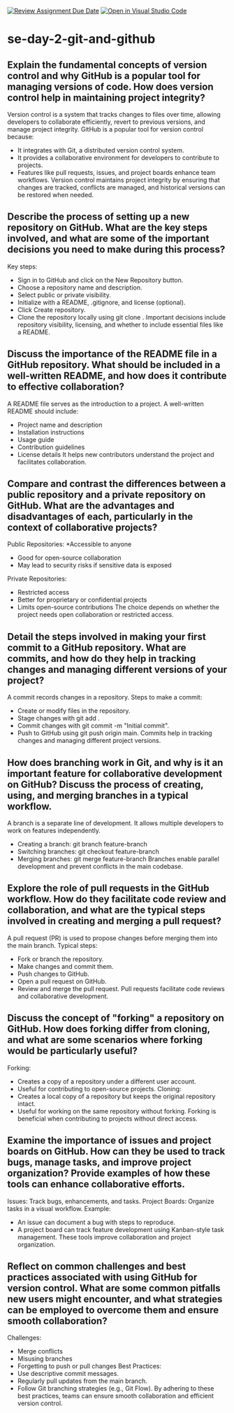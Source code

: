 [![Review Assignment Due Date](https://classroom.github.com/assets/deadline-readme-button-22041afd0340ce965d47ae6ef1cefeee28c7c493a6346c4f15d667ab976d596c.svg)](https://classroom.github.com/a/8wgCKhpZ)
[![Open in Visual Studio Code](https://classroom.github.com/assets/open-in-vscode-2e0aaae1b6195c2367325f4f02e2d04e9abb55f0b24a779b69b11b9e10269abc.svg)](https://classroom.github.com/online_ide?assignment_repo_id=18519942&assignment_repo_type=AssignmentRepo)
# se-day-2-git-and-github
## Explain the fundamental concepts of version control and why GitHub is a popular tool for managing versions of code. How does version control help in maintaining project integrity?
Version control is a system that tracks changes to files over time, allowing developers to collaborate efficiently, revert to previous versions, and manage project integrity. GitHub is a popular tool for version control because:
* It integrates with Git, a distributed version control system.
* It provides a collaborative environment for developers to contribute to projects.
* Features like pull requests, issues, and project boards enhance team workflows.
Version control maintains project integrity by ensuring that changes are tracked, conflicts are managed, and historical versions can be restored when needed.

## Describe the process of setting up a new repository on GitHub. What are the key steps involved, and what are some of the important decisions you need to make during this process?
Key steps:
* Sign in to GitHub and click on the New Repository button.
* Choose a repository name and description.
* Select public or private visibility.
* Initialize with a README, .gitignore, and license (optional).
* Click Create repository.
* Clone the repository locally using git clone <repo-url>.
Important decisions include repository visibility, licensing, and whether to include essential files like a README.

## Discuss the importance of the README file in a GitHub repository. What should be included in a well-written README, and how does it contribute to effective collaboration?
A README file serves as the introduction to a project. A well-written README should include:
* Project name and description
* Installation instructions
* Usage guide
* Contribution guidelines
* License details
It helps new contributors understand the project and facilitates collaboration.

## Compare and contrast the differences between a public repository and a private repository on GitHub. What are the advantages and disadvantages of each, particularly in the context of collaborative projects?
Public Repositories:
*Accessible to anyone
* Good for open-source collaboration
* May lead to security risks if sensitive data is exposed

Private Repositories:
* Restricted access
* Better for proprietary or confidential projects
* Limits open-source contributions
The choice depends on whether the project needs open collaboration or restricted access.

## Detail the steps involved in making your first commit to a GitHub repository. What are commits, and how do they help in tracking changes and managing different versions of your project?
A commit records changes in a repository.
Steps to make a commit:
* Create or modify files in the repository.
* Stage changes with git add <file-name>.
* Commit changes with git commit -m "Initial commit".
* Push to GitHub using git push origin main.
Commits help in tracking changes and managing different project versions.

## How does branching work in Git, and why is it an important feature for collaborative development on GitHub? Discuss the process of creating, using, and merging branches in a typical workflow.
A branch is a separate line of development. It allows multiple developers to work on features independently.
* Creating a branch: git branch feature-branch
* Switching branches: git checkout feature-branch
* Merging branches: git merge feature-branch
Branches enable parallel development and prevent conflicts in the main codebase.

## Explore the role of pull requests in the GitHub workflow. How do they facilitate code review and collaboration, and what are the typical steps involved in creating and merging a pull request?
A pull request (PR) is used to propose changes before merging them into the main branch.
Typical steps:
* Fork or branch the repository.
* Make changes and commit them.
* Push changes to GitHub.
* Open a pull request on GitHub.
* Review and merge the pull request.
Pull requests facilitate code reviews and collaborative development.

## Discuss the concept of "forking" a repository on GitHub. How does forking differ from cloning, and what are some scenarios where forking would be particularly useful?
Forking:
* Creates a copy of a repository under a different user account.
* Useful for contributing to open-source projects.
Cloning:
* Creates a local copy of a repository but keeps the original repository intact.
* Useful for working on the same repository without forking.
Forking is beneficial when contributing to projects without direct access.

## Examine the importance of issues and project boards on GitHub. How can they be used to track bugs, manage tasks, and improve project organization? Provide examples of how these tools can enhance collaborative efforts.
Issues: Track bugs, enhancements, and tasks.
Project Boards: Organize tasks in a visual workflow.
Example:
* An issue can document a bug with steps to reproduce.
* A project board can track feature development using Kanban-style task management.
These tools improve collaboration and project organization.

## Reflect on common challenges and best practices associated with using GitHub for version control. What are some common pitfalls new users might encounter, and what strategies can be employed to overcome them and ensure smooth collaboration?
Challenges:
* Merge conflicts
* Misusing branches
* Forgetting to push or pull changes
Best Practices:
* Use descriptive commit messages.
* Regularly pull updates from the main branch.
* Follow Git branching strategies (e.g., Git Flow).
By adhering to these best practices, teams can ensure smooth collaboration and efficient version control.
